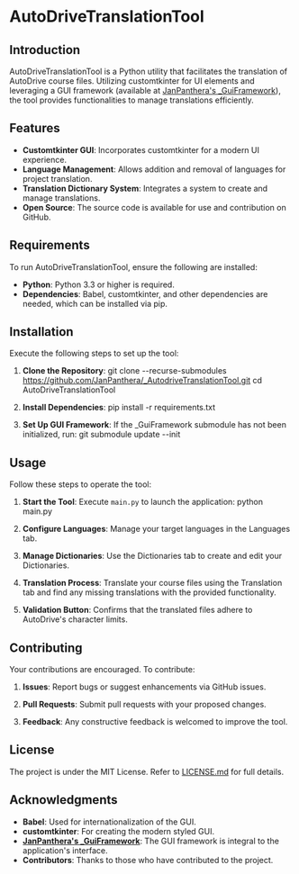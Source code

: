 # AutoDriveTranslationTool

## Introduction
AutoDriveTranslationTool is a Python utility that facilitates the translation of AutoDrive course files. Utilizing customtkinter for UI elements and leveraging a GUI framework (available at [JanPanthera's _GuiFramework](https://github.com/JanPanthera/_GuiFramework)), the tool provides functionalities to manage translations efficiently.

## Features
- **Customtkinter GUI**: Incorporates customtkinter for a modern UI experience.
- **Language Management**: Allows addition and removal of languages for project translation.
- **Translation Dictionary System**: Integrates a system to create and manage translations.
- **Open Source**: The source code is available for use and contribution on GitHub.

## Requirements
To run AutoDriveTranslationTool, ensure the following are installed:
- **Python**: Python 3.3 or higher is required.
- **Dependencies**: Babel, customtkinter, and other dependencies are needed, which can be installed via pip.

## Installation
Execute the following steps to set up the tool:

1. **Clone the Repository**:
git clone --recurse-submodules https://github.com/JanPanthera/_AutodriveTranslationTool.git
cd AutoDriveTranslationTool

2. **Install Dependencies**:
pip install -r requirements.txt

3. **Set Up GUI Framework**:
If the _GuiFramework submodule has not been initialized, run:
git submodule update --init

## Usage
Follow these steps to operate the tool:

1. **Start the Tool**: Execute `main.py` to launch the application:
python main.py


2. **Configure Languages**: Manage your target languages in the Languages tab.

3. **Manage Dictionaries**: Use the Dictionaries tab to create and edit your Dictionaries.

4. **Translation Process**: Translate your course files using the Translation tab and find any missing translations with the provided functionality.

5. **Validation Button**: Confirms that the translated files adhere to AutoDrive's character limits.

## Contributing
Your contributions are encouraged. To contribute:

1. **Issues**: Report bugs or suggest enhancements via GitHub issues.

2. **Pull Requests**: Submit pull requests with your proposed changes.

3. **Feedback**: Any constructive feedback is welcomed to improve the tool.

## License
The project is under the MIT License. Refer to [LICENSE.md](LICENSE.md) for full details.

## Acknowledgments
- **Babel**: Used for internationalization of the GUI.
- **customtkinter**: For creating the modern styled GUI.
- **[JanPanthera's _GuiFramework](https://github.com/JanPanthera/_GuiFramework)**: The GUI framework is integral to the application's interface.
- **Contributors**: Thanks to those who have contributed to the project.
